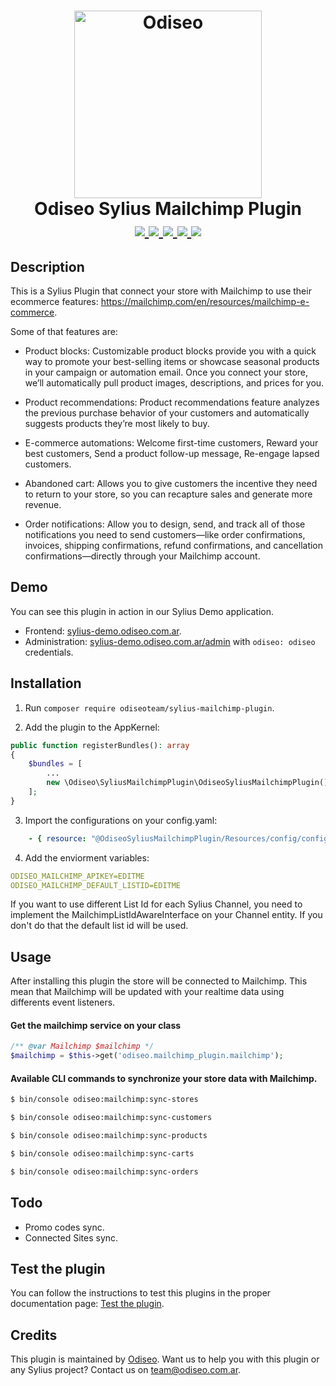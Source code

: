 <h1 align="center">
    <a href="https://odiseo.com.ar/" target="_blank" title="Odiseo">
        <img src="https://github.com/odiseoteam/SyliusMailchimpPlugin/blob/master/logo_odiseo.png" alt="Odiseo" width="300px" />
    </a>
    <br />
    Odiseo Sylius Mailchimp Plugin
    <br />
    <a href="https://packagist.org/packages/odiseoteam/sylius-mailchimp-plugin" title="License" target="_blank">
        <img src="https://img.shields.io/packagist/l/odiseoteam/sylius-mailchimp-plugin.svg" />
    </a>
    <a href="https://packagist.org/packages/odiseoteam/sylius-mailchimp-plugin" title="Version" target="_blank">
        <img src="https://img.shields.io/packagist/v/odiseoteam/sylius-mailchimp-plugin.svg" />
    </a>
    <a href="http://travis-ci.org/odiseoteam/SyliusMailchimpPlugin" title="Build status" target="_blank">
        <img src="https://img.shields.io/travis/odiseoteam/SyliusMailchimpPlugin/master.svg" />
    </a>
    <a href="https://scrutinizer-ci.com/g/odiseoteam/SyliusMailchimpPlugin/" title="Scrutinizer" target="_blank">
        <img src="https://img.shields.io/scrutinizer/g/odiseoteam/SyliusMailchimpPlugin.svg" />
    </a>
    <a href="https://packagist.org/packages/odiseoteam/sylius-mailchimp-plugin" title="Total Downloads" target="_blank">
        <img src="https://poser.pugx.org/odiseoteam/sylius-mailchimp-plugin/downloads" />
    </a>
</h1>

## Description

This is a Sylius Plugin that connect your store with Mailchimp to use their ecommerce features: 
<a href="https://mailchimp.com/en/resources/mailchimp-e-commerce">https://mailchimp.com/en/resources/mailchimp-e-commerce</a>. 

Some of that features are:

* Product blocks: Customizable product blocks provide you with a quick way to promote your best-selling items or 
showcase seasonal products in your campaign or automation email. Once you connect your store, we’ll automatically pull 
product images, descriptions, and prices for you.

* Product recommendations: Product recommendations feature analyzes the previous purchase behavior of your customers 
and automatically suggests products they’re most likely to buy.

* E-commerce automations: Welcome first-time customers, Reward your best customers, Send a product follow-up message, 
Re-engage lapsed customers.

* Abandoned cart: Allows you to give customers the incentive they need to return to your store, so you can recapture 
sales and generate more revenue.

* Order notifications: Allow you to design, send, and track all of those notifications you need to send customers—like 
order confirmations, invoices, shipping confirmations, refund confirmations, and cancellation confirmations—directly 
through your Mailchimp account.

## Demo

You can see this plugin in action in our Sylius Demo application.

- Frontend: [sylius-demo.odiseo.com.ar](https://sylius-demo.odiseo.com.ar). 
- Administration: [sylius-demo.odiseo.com.ar/admin](https://sylius-demo.odiseo.com.ar/admin) with `odiseo: odiseo` credentials.

## Installation

1. Run `composer require odiseoteam/sylius-mailchimp-plugin`.

2. Add the plugin to the AppKernel:

```php
public function registerBundles(): array
{
    $bundles = [
        ...
        new \Odiseo\SyliusMailchimpPlugin\OdiseoSyliusMailchimpPlugin(),
    ];
}
```

3. Import the configurations on your config.yaml:
 
```yml
    - { resource: "@OdiseoSyliusMailchimpPlugin/Resources/config/config.yaml" }
```

4) Add the enviorment variables:

```yml
ODISEO_MAILCHIMP_APIKEY=EDITME
ODISEO_MAILCHIMP_DEFAULT_LISTID=EDITME
```

If you want to use different List Id for each Sylius Channel, you need to 
implement the MailchimpListIdAwareInterface on your Channel entity. If you don't do that
the default list id will be used.

## Usage

After installing this plugin the store will be connected to Mailchimp. This mean that Mailchimp will be updated with 
your realtime data using differents event listeners.

#### Get the mailchimp service on your class

```php
/** @var Mailchimp $mailchimp */
$mailchimp = $this->get('odiseo.mailchimp_plugin.mailchimp');
```

#### Available CLI commands to synchronize your store data with Mailchimp.

```bash
$ bin/console odiseo:mailchimp:sync-stores
```
```bash 
$ bin/console odiseo:mailchimp:sync-customers
```
```bash
$ bin/console odiseo:mailchimp:sync-products
```
```bash
$ bin/console odiseo:mailchimp:sync-carts
```
```bash
$ bin/console odiseo:mailchimp:sync-orders
```

## Todo

* Promo codes sync.
* Connected Sites sync.

## Test the plugin

You can follow the instructions to test this plugins in the proper documentation page: [Test the plugin](doc/tests.md).
    
## Credits

This plugin is maintained by <a href="https://odiseo.com.ar">Odiseo</a>. Want us to help you with this plugin or any Sylius project? Contact us on <a href="mailto:team@odiseo.com.ar">team@odiseo.com.ar</a>.
